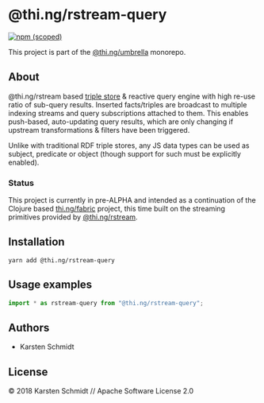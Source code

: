 # @thi.ng/rstream-query

[![npm (scoped)](https://img.shields.io/npm/v/@thi.ng/rstream-query.svg)](https://www.npmjs.com/package/@thi.ng/rstream-query)

This project is part of the
[@thi.ng/umbrella](https://github.com/thi-ng/umbrella/) monorepo.

## About

@thi.ng/rstream based [triple
store](https://en.wikipedia.org/wiki/Triplestore) & reactive query
engine with high re-use ratio of sub-query results. Inserted
facts/triples are broadcast to multiple indexing streams and query
subscriptions attached to them. This enables push-based, auto-updating
query results, which are only changing if upstream transformations &
filters have been triggered.

Unlike with traditional RDF triple stores, any JS data types can be used
as subject, predicate or object (though support for such must be
explicitly enabled).

### Status

This project is currently in pre-ALPHA and intended as a continuation of
the Clojure based [thi.ng/fabric](http://thi.ng/fabric) project, this
time built on the streaming primitives provided by
[@thi.ng/rstream](https://github.com/thi-ng/umbrella/tree/master/packages/rstream).

## Installation

```
yarn add @thi.ng/rstream-query
```

## Usage examples

```typescript
import * as rstream-query from "@thi.ng/rstream-query";


```

## Authors

- Karsten Schmidt

## License

&copy; 2018 Karsten Schmidt // Apache Software License 2.0
